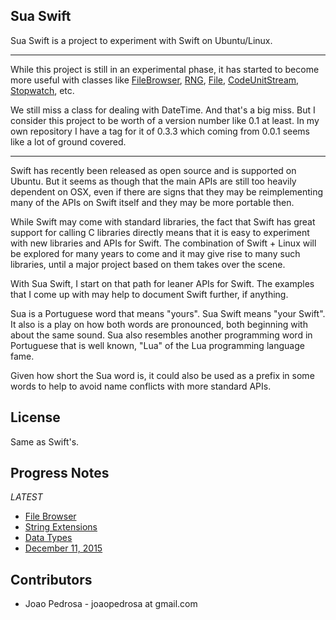 Sua Swift
---------

Sua Swift is a project to experiment with Swift on Ubuntu/Linux.

----------

While this project is still in an experimental phase, it has started to become
more useful with classes like [FileBrowser](Sources/file_browser.swift),
[RNG](Sources/rng.swift), [File](Sources/file.swift),
[CodeUnitStream](Sources/codeunitstream.swift), [Stopwatch](Sources/tick.swift),
etc.

We still miss a class for dealing with DateTime. And that's a big miss. But I
consider this project to be worth of a version number like 0.1 at least. In my
own repository I have a tag for it of 0.3.3 which coming from 0.0.1 seems like
a lot of ground covered.

----------

Swift has recently been released as open source and is supported on Ubuntu. But
it seems as though that the main APIs are still too heavily dependent on OSX,
even if there are signs that they may be reimplementing many of the APIs on
Swift itself and they may be more portable then.

While Swift may come with standard libraries, the fact that Swift has great
support for calling C libraries directly means that it is easy to experiment
with new libraries and APIs for Swift. The combination of Swift + Linux will
be explored for many years to come and it may give rise to many such libraries,
until a major project based on them takes over the scene.

With Sua Swift, I start on that path for leaner APIs for Swift. The examples
that I come up with may help to document Swift further, if anything.

Sua is a Portuguese word that means "yours". Sua Swift means "your Swift". It
also is a play on how both words are pronounced, both beginning with about the
same sound. Sua also resembles another programming word in Portuguese that is
well known, "Lua" of the Lua programming language fame.

Given how short the Sua word is, it could also be used as a prefix in some words
to help to avoid name conflicts with more standard APIs.

License
-------

Same as Swift's.

Progress Notes
--------------
*LATEST*

* [File Browser](docs/File_Browser.md)
* [String Extensions](docs/String_Extensions.md)
* [Data Types](docs/Data_Types.md)
* [December 11, 2015](docs/Progress_Notes_December_11_2015.md)

Contributors
------------

* Joao Pedrosa - joaopedrosa at gmail.com

